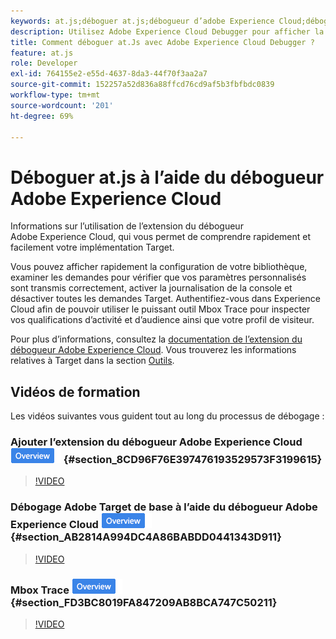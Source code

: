 ```yaml
---
keywords: at.js;déboguer at.js;débogueur d’adobe Experience Cloud;débogueur d’experience cloud;mbox trace;déboguer
description: Utilisez Adobe Experience Cloud Debugger pour afficher la configuration de votre bibliothèque, examiner les requêtes, activer la journalisation de la console, désactiver [!DNL Target] demandes d’appel, etc.
title: Comment déboguer at.Js avec Adobe Experience Cloud Debugger ?
feature: at.js
role: Developer
exl-id: 764155e2-e55d-4637-8da3-44f70f3aa2a7
source-git-commit: 152257a52d836a88ffcd76cd9af5b3fbfbdc0839
workflow-type: tm+mt
source-wordcount: '201'
ht-degree: 69%

---
```


# Déboguer at.js à l’aide du débogueur Adobe Experience Cloud

Informations sur l’utilisation de l’extension du débogueur Adobe Experience Cloud, qui vous permet de comprendre rapidement et facilement votre implémentation Target.

Vous pouvez afficher rapidement la configuration de votre bibliothèque, examiner les demandes pour vérifier que vos paramètres personnalisés sont transmis correctement, activer la journalisation de la console et désactiver toutes les demandes Target. Authentifiez-vous dans Experience Cloud afin de pouvoir utiliser le puissant outil Mbox Trace pour inspecter vos qualifications d’activité et d’audience ainsi que votre profil de visiteur.

Pour plus d’informations, consultez la [documentation de l’extension du débogueur Adobe Experience Cloud](https://experienceleague.adobe.com/docs/debugger/using/experience-cloud-debugger.html). Vous trouverez les informations relatives à Target dans la section [Outils](https://experienceleague.adobe.com/docs/debugger/using/tools.html).

## Vidéos de formation

Les vidéos suivantes vous guident tout au long du processus de débogage :

### Ajouter l’extension du débogueur Adobe Experience Cloud ![Badge d’aperçu](/help/main/assets/overview.png) {#section_8CD96F76E397476193529573F3199615}

>[!VIDEO](https://video.tv.adobe.com/v/23114/)

### Débogage Adobe Target de base à l’aide du débogueur Adobe Experience Cloud ![Badge d’aperçu](/help/main/assets/overview.png) {#section_AB2814A994DC4A86BABDD0441343D911}

>[!VIDEO](https://video.tv.adobe.com/v/23115/)

### Mbox Trace ![Badge d’aperçu](/help/main/assets/overview.png) {#section_FD3BC8019FA847209AB8BCA747C50211}

>[!VIDEO](https://video.tv.adobe.com/v/23113/)
